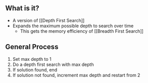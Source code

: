 ## What is it?
- A version of [[Depth First Search]]
- Expands the maximum possible depth to search over time
	- This gets the memory efficiency of [[Breadth First Search]]

## General Process
1) Set max depth to 1
2) Do a depth first search with max depth
3) If solution found, end
4) If solution not found, increment max depth and restart from 2

